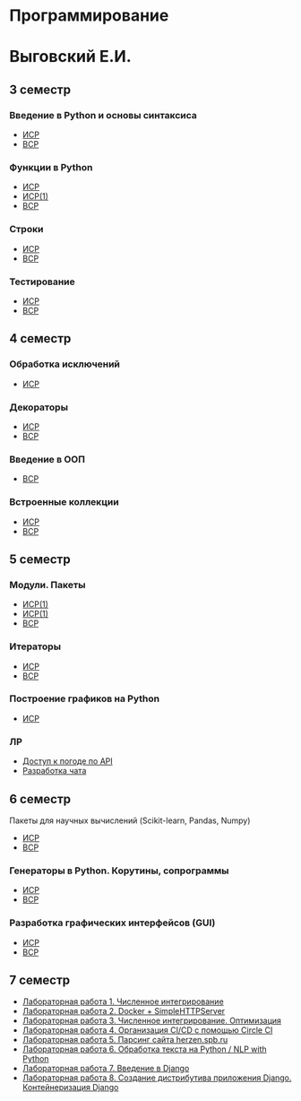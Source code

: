 # Программирование
# Выговский Е.И.

## 3 семестр
### Введение в Python и основы синтаксиса
* <a href="https://replit.com/@eivygovsky/isr#main.py">ИСР</a>
* <a href="https://github.com/eugenexii/prog/blob/master/sem3/1/vsr.pdf">ВСР</a> 
### Функции в Python
* <a href="https://replit.com/@eivygovsky/isr-1#main.py">ИСР</a>
* <a href="https://replit.com/@eivygovsky/isr-2#main.py">ИСР(1)</a>
* <a href="https://replit.com/@eivygovsky/vsr#main.py">ВСР</a>
### Строки
* <a href="https://replit.com/@eivygovsky/isr-3#main.py">ИСР</a>
* <a href="https://replit.com/@eivygovsky/vsr-1#main.py">ВСР</a>
### Тестирование
* <a href="https://replit.com/@eivygovsky/isr-4#main.py">ИСР</a>
* <a href="https://github.com/eugenexii/prog/blob/master/sem3/4/vsr.pdf">ВСР</a> 
## 4 семестр
### Обработка исключений
* <a href="https://replit.com/@eivygovsky/isr-4#main.py">ИСР</a>
### Декораторы
* <a href="https://replit.com/@eivygovsky/isr-5#main.py">ИСР</a>
* <a href="https://replit.com/@eivygovsky/vsr-2#main.py">ВСР</a>
### Введение в ООП
* <a href="https://replit.com/@eivygovsky/vsr-3#main.py">ВСР</a>
### Встроенные коллекции
* <a href="https://replit.com/@eivygovsky/isr-6#main.py">ИСР</a>
* <a href="https://replit.com/@eivygovsky/vsr-4#main.py">ВСР</a>
## 5 семестр
### Модули. Пакеты
* <a href="https://github.com/eugenexii/prog/blob/master/sem5/1/isr.md">ИСР(1)</a>
* <a href="https://replit.com/@eivygovsky/isr-7#main.py">ИСР(1)</a>
* <a href="https://github.com/eugenexii/prog/tree/master/sem5/1/vsr">ВСР</a>
### Итераторы
* <a href="https://replit.com/@eivygovsky/isr-8#main.py">ИСР</a>
* <a href="https://replit.com/@eivygovsky/vsr-5#main.py">ВСР</a>
### Построение графиков на Python
* <a href="https://replit.com/@eivygovsky/isr-9#main.py">ИСР</a>
### ЛР
* <a href="https://replit.com/@eivygovsky/lr2#main.py">Доступ к погоде по API</a>
* <a href="https://github.com/eugenexii/prog/tree/master/sem5/lr4">Разработка чата</a>
## 6 семестр
Пакеты для научных вычислений (Scikit-learn, Pandas, Numpy)
* <a href="https://replit.com/@eivygovsky/isr-10#main.py">ИСР</a>
* <a href="https://replit.com/@eivygovsky/vsr-6#main.py">ВСР</a>
### Генераторы в Python. Корутины, сопрограммы
* <a href="https://replit.com/@eivygovsky/isr-11#main.py">ИСР</a>
* <a href="https://replit.com/@eivygovsky/vsr-7#main.py">ВСР</a>
### Разработка графических интерфейсов (GUI)
* <a href="https://github.com/eugenexii/prog/tree/master/sem6/isr">ИСР</a> 
* <a href="https://github.com/eugenexii/prog/blob/master/sem6/VSR3.py">ВСР</a>
## 7 семестр
* <a href="https://replit.com/@eivygovsky/lr1">Лабораторная работа 1. Численное интегрирование</a> 
* <a href="https://hub.docker.com/repository/docker/evgenyxii/lr2">Лабораторная работа 2. Docker + SimpleHTTPServer</a> 
* <a href="https://replit.com/@eivygovsky/lr3">Лабораторная работа 3. Численное интегрирование. Оптимизация</a> 
* <a href="/sem7/lr4">Лабораторная работа 4. Организация CI/CD с помощью Circle CI</a>
* <a href="/sem7/lr5">Лабораторная работа 5. Парсинг сайта herzen.spb.ru</a>
* <a href="/sem7/lr6">Лабораторная работа 6. Обработка текста на Python / NLP with Python</a>
* <a href="https://github.com/eugenexii/django">Лабораторная работа 7. Введение в Django</a>
* <a href="https://github.com/eugenexii/django/tree/main/django-polls">Лабораторная работа 8. Создание дистрибутива приложения Django. Контейнеризация Django</a>